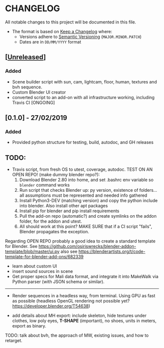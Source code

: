 # CHANGELOG
All notable changes to this project will be documented in this file.

* The format is based on [Keep a Changelog](https://keepachangelog.com/en/1.0.0/) where:
  - Versions adhere to [Semantic Versioning](https://semver.org/spec/v2.0.0.html) (`MAJOR.MINOR.PATCH`)
  - Dates are in `DD/MM/YYYY` format





## [[Unreleased](https://github.com/andres-fr/human-renderer/compare/0.1.0...HEAD)]

### Added
- Scene builder script with sun, cam, lightcam, floor, human, textures and bvh sequence.
- Custom Blender UI creator
- converted script to an add-on with all infrastructure working, including Travis CI [ONGOING]

## [0.1.0] - 27/02/2019

### Added
- Provided python structure for testing, build, autodoc, and GH releases


## TODO:


- Travis script, from fresh OS to utest, coverage, autodoc. TEST ON AN OPEN REPO! (make dummy blender repo?):
  1. Download Blender 2.80 into home, and set .bashrc env variable so `blender` command works
  2. Run script that checks Blender up: py version, existence of folders... all assumptions must be represented and needed info gathered
  2. Install Python3-DEV (matching version) and copy the python include into blender. Also install other apt packages
  3. Install pip for blender and pip install requirements
  4. Pull the add-on repo (automatic?) and create symlinks on the addon folder, for the addon and utest.
  5. All should work at this point? MAKE SURE that if a CI script "fails", Blender propagates the exception.

Regarding OPEN REPO probably a good idea to create a standard template for Blender. See https://github.com/osiriswrecks/blender-addon-template/blob/master/ui.py
also see https://blenderartists.org/t/code-template-for-blender-add-ons/682339

- learn about custom UI
- insert sound sources in scene
- Get proper specs for Mali data format, and integrate it into MakeWalk via Python parser (with JSON schema or similar).


-----------------------------------------


* Render sequences in a headless way, from terminal. Using GPU as fast as possible (headless OpenGL rendering not possible yet? https://developer.blender.org/T54638)
   
* add details about MH export: include skeleton, hide textures under clothes, low poly eyes, **T-SHAPE** (important), no shoes, units in meters, export as binary.

TODO: talk about bvh, the approach of MW, existing issues, and how to retarget.

